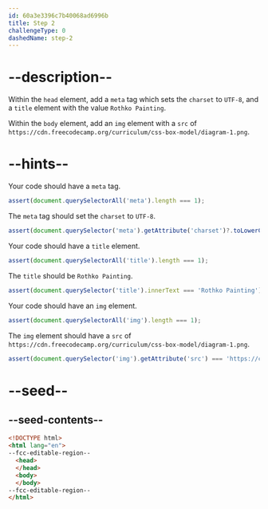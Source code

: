 ```yaml
---
id: 60a3e3396c7b40068ad6996b
title: Step 2
challengeType: 0
dashedName: step-2
---
```


# --description--

Within the `head` element, add a `meta` tag which sets the `charset` to `UTF-8`, and a `title` element with the value `Rothko Painting`.

Within the `body` element, add an `img` element with a `src` of `https://cdn.freecodecamp.org/curriculum/css-box-model/diagram-1.png`.
# --hints--

Your code should have a `meta` tag.

```js
assert(document.querySelectorAll('meta').length === 1);
```

The `meta` tag should set the `charset` to `UTF-8`.

```js
assert(document.querySelector('meta').getAttribute('charset')?.toLowerCase() === 'utf-8');
```

Your code should have a `title` element.

```js
assert(document.querySelectorAll('title').length === 1);
```

The `title` should be `Rothko Painting`.

```js
assert(document.querySelector('title').innerText === 'Rothko Painting');
```

Your code should have an `img` element.

```js
assert(document.querySelectorAll('img').length === 1);
```

The `img` element should have a `src` of `https://cdn.freecodecamp.org/curriculum/css-box-model/diagram-1.png`.

```js
assert(document.querySelector('img').getAttribute('src') === 'https://cdn.freecodecamp.org/curriculum/css-box-model/diagram-1.png');
```

# --seed--

## --seed-contents--

```html
<!DOCTYPE html>
<html lang="en">
--fcc-editable-region--
  <head>
  </head>
  <body>
  </body>
--fcc-editable-region--
</html>
```
